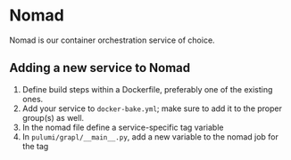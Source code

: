 # Nomad

Nomad is our container orchestration service of choice.

## Adding a new service to Nomad

1. Define build steps within a Dockerfile, preferably one of the existing ones.
2. Add your service to `docker-bake.yml`; make sure to add it to the proper
   group(s) as well.
3. In the nomad file define a service-specific tag variable
4. In `pulumi/grapl/__main__.py`, add a new variable to the nomad job for the
   tag
